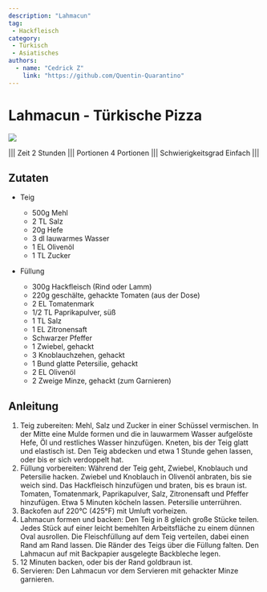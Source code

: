 ```yaml
---
description: "Lahmacun"
tag:
 - Hackfleisch
category:
 - Türkisch
 - Asiatisches
authors:
  - name: "Cedrick Z"
    link: "https://github.com/Quentin-Quarantino"
---
```


# Lahmacun - Türkische Pizza

![](https://via.placeholder.com/1280x480)

||| Zeit
2 Stunden
||| Portionen
4 Portionen
||| Schwierigkeitsgrad
Einfach
|||

## Zutaten

- Teig
  - 500g Mehl
  - 2 TL Salz
  - 20g Hefe
  - 3 dl lauwarmes Wasser
  - 1 EL Olivenöl
  - 1 TL Zucker

- Füllung
  - 300g Hackfleisch (Rind oder Lamm)
  - 220g geschälte, gehackte Tomaten (aus der Dose)
  - 2 EL Tomatenmark
  - 1/2 TL Paprikapulver, süß
  - 1 TL Salz
  - 1 EL Zitronensaft
  - Schwarzer Pfeffer
  - 1 Zwiebel, gehackt
  - 3 Knoblauchzehen, gehackt
  - 1 Bund glatte Petersilie, gehackt
  - 2 EL Olivenöl
  - 2 Zweige Minze, gehackt (zum Garnieren)

## Anleitung

1. Teig zubereiten: Mehl, Salz und Zucker in einer Schüssel vermischen. In der Mitte eine Mulde formen und die in lauwarmem Wasser aufgelöste Hefe, Öl und restliches Wasser hinzufügen. Kneten, bis der Teig glatt und elastisch ist. Den Teig abdecken und etwa 1 Stunde gehen lassen, oder bis er sich verdoppelt hat.
2. Füllung vorbereiten: Während der Teig geht, Zwiebel, Knoblauch und Petersilie hacken. Zwiebel und Knoblauch in Olivenöl anbraten, bis sie weich sind. Das Hackfleisch hinzufügen und braten, bis es braun ist. Tomaten, Tomatenmark, Paprikapulver, Salz, Zitronensaft und Pfeffer hinzufügen. Etwa 5 Minuten köcheln lassen. Petersilie unterrühren.
3. Backofen auf 220°C (425°F) mit Umluft vorheizen.
4. Lahmacun formen und backen: Den Teig in 8 gleich große Stücke teilen. Jedes Stück auf einer leicht bemehlten Arbeitsfläche zu einem dünnen Oval ausrollen. Die Fleischfüllung auf dem Teig verteilen, dabei einen Rand am Rand lassen. Die Ränder des Teigs über die Füllung falten. Den Lahmacun auf mit Backpapier ausgelegte Backbleche legen.
5. 12 Minuten backen, oder bis der Rand goldbraun ist.
6. Servieren: Den Lahmacun vor dem Servieren mit gehackter Minze garnieren.


